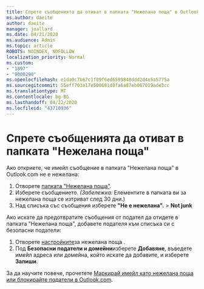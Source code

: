 ```yaml
---
title: Спрете съобщенията да отиват в папката "Нежелана поща" в Outlook.com
ms.author: daeite
author: daeite
manager: joallard
ms.date: 04/21/2020
ms.audience: Admin
ms.topic: article
ROBOTS: NOINDEX, NOFOLLOW
localization_priority: Normal
ms.custom:
- "1897"
- "9000290"
ms.openlocfilehash: e1da0c7b67c1f09f6ed6589848ddd2d4e5a5775a
ms.sourcegitcommit: 55eff703a17e500681d8fa6a87eb067019ade3cc
ms.translationtype: MT
ms.contentlocale: bg-BG
ms.lasthandoff: 04/22/2020
ms.locfileid: "43710936"
---
```

# <a name="stop-messages-from-going-to-your-junk-email-folder"></a>Спрете съобщенията да отиват в папката "Нежелана поща"

Ако откриете, че имейл съобщение в папката "Нежелана поща" в Outlook.com не е нежелана:

1. Отворете [папката "Нежелана поща"](https://outlook.live.com/mail/junkemail).
1. Изберете съобщението. *(Забележка:* Елементите в папката ви за нежелана поща се изтриват след 30 дни.)
1. Над списъка със съобщения изберете **"Не е нежелана".** > **Not junk**

Ако искате да предотвратите съобщения от подател да отидете в папката "Нежелана поща", добавете подателя към списъка си с безопасни податели:

1. Отворете [настройките](https://go.microsoft.com/fwlink/?linkid=2035804)за нежелана поща .
1. Под **Безопасни податели и домейни**изберете **Добавяне**, въведете имейл адреса или домейна, който искате да добавите, и изберете **Запиши**.

За да научите повече, прочетете [Маркирай имейл като нежелана поща или блокирайте податели в Outlook.com](https://support.office.com/article/a3ece97b-82f8-4a5e-9ac3-e92fa6427ae4?wt.mc_id=Office_Outlook_com_Alchemy).

